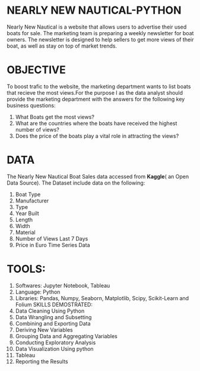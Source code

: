 # NEARLY NEW NAUTICAL-PYTHON
Nearly New Nautical is a website that allows users to advertise their used boats for sale. The marketing team is preparing a weekly newsletter for boat owners. The newsletter is designed to help sellers to get more views of their boat, as well as stay on top of market trends. 
# OBJECTIVE
To boost trafic to the website, the marketing department wants to list boats that recieve the most views.For the purpose I as the data analyst should provide the marketing department with the answers for the following key business questions:

1. What Boats get the most views?
2. What are the countries where the boats have received the highest number of views?
3. Does the price of the boats play a vital role in attracting the views?

# DATA
The Nearly New Nautical Boat Sales data accessed from **Kaggle**( an Open Data Source). The Dataset include data on the following:
  1. Boat Type
  2. Manufacturer
  3. Type
  4. Year Built
  5. Length
  6. Width
  7. Material
  8. Number of Views Last 7 Days
  9. Price in Euro
Time Series Data

# TOOLS:
1. Softwares: Jupyter Notebook, Tableau
2. Language: Python
3. Libraries: Pandas, Numpy, Seaborn, Matplotlib, Scipy, Scikit-Learn and Folium
SKILLS DEMOSTRATED:
1. Data Cleaning Using Python
2. Data Wrangling and Subsetting
3. Combining and Exporting Data
4. Deriving New Variables
5. Grouping Data and Aggregating Variables
6. Conducting Exploratory Analysis
7. Data Visualization Using python
8. Tableau
9. Reporting the Results
